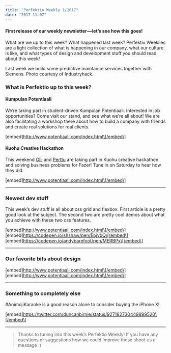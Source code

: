 ```yaml
---
title: "Perfektio Weekly 1/2017"
date: "2017-11-07"
---
```


#### First release of our weekly newsletter — let’s see how this goes!

What are we up to this week? What happened last week? Perfektio Weeklies are a light collection of what is happening in our company, what our culture is like, and what types of design and development stuff you should read about this week!

Last week we build some predictive maintance services together with Siemens. Photo courtesy of Industryhack.

### What is Perfektio up to this week?

#### Kumpulan Potentiaali

We’re taking part in student-driven Kumpulan Potentiaali. Interested in job opportunities? Come visit our stand, and see what we’re all about! We are also facilitating a workshop there about how to build a company with friends and create real solutions for real clients.

\[embed\]http://www.potentiaali.com/index.html\[/embed\]

#### Kuohu Creative Hackathon

This weekend [Olli](https://medium.com/u/1b1bb018d7f1) and [Perttu](https://medium.com/u/aceecd637496) are taking part in Kuohu creative hackathon and solving business problems for Fazer! Tune in on Saturday to hear how they did.

\[embed\]http://www.potentiaali.com/index.html\[/embed\]

---

### Newest dev stuff

This week’s dev stuff is all about css grid and flexbox. First article is a pretty good look at the subject. The second two are pretty cool demos about what you achieve with these two css features.

\[embed\]http://www.potentiaali.com/index.html\[/embed\] \[embed\]https://codepen.io/shshaw/pen/EbjvbQ\[/embed\] \[embed\]https://codepen.io/andybarefoot/pen/MERBPx\[/embed\]

---

### Our favorite bits about design

\[embed\]http://www.potentiaali.com/index.html\[/embed\] \[embed\]http://www.potentiaali.com/index.html\[/embed\]

---

### Something to completely else

#AnimojiKaraoke is a good reason alone to consider buying the iPhone X!

\[embed\]https://twitter.com/duncanbirnie/status/927182730449899520\[/embed\]

---

> Thanks to tuning into this week’s Perfektio Weekly! If you have any questions or suggestions how we could improve these shoot us a message :)
